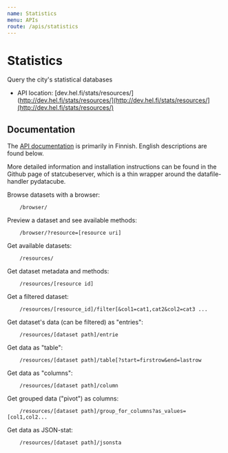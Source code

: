 ```yaml
---
name: Statistics
menu: APIs
route: /apis/statistics
---
```



# Statistics

Query the city's statistical databases

* API location: [dev.hel.fi/stats/resources/](http://dev.hel.fi/stats/resources/](http://dev.hel.fi/stats/resources/](http://dev.hel.fi/stats/resources/)

## Documentation

The [API documentation](http://dev.hel.fi/stats/) is primarily in Finnish. English descriptions are found below.

More detailed information and installation instructions can be found in the Github page of statcubeserver, which is a thin wrapper around the datafile-handler pydatacube.

Browse datasets with a browser: 

```
    /browser/
```

Preview a dataset and see available methods: 

```
    /browser/?resource=[resource uri]
```

Get available datasets: 

```
    /resources/
```

Get dataset metadata and methods: 

```
    /resources/[resource id]
```

Get a filtered dataset: 

```
    /resources/[resource_id]/filter[&col1=cat1,cat2&col2=cat3 ...
```

Get dataset's data (can be filtered) as "entries": 

```
    /resources/[dataset path]/entrie
```

Get data as "table": 

```
    /resources/[dataset path]/table[?start=firstrow&end=lastrow
```

Get data as "columns": 

```
    /resources/[dataset path]/column
```

Get grouped data ("pivot") as columns: 

```
    /resources/[dataset path]/group_for_columns?as_values=[col1,col2...
```

Get data as JSON-stat: 

```
    /resources/[dataset path]/jsonsta
```
